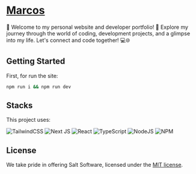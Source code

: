 # [Marcos](https://mrsilva.dev/)

🌟 Welcome to my personal website and developer portfolio! 🚀 Explore my journey through the world of coding, development projects, and a glimpse into my life. Let's connect and code together! 💻🌐

## Getting Started

First, for run the site:

```bash
npm run i && npm run dev
```

## Stacks

This project uses:

![TailwindCSS](https://img.shields.io/badge/tailwindcss-%2338B2AC.svg?style=for-the-badge&logo=tailwind-css&logoColor=white)
![Next JS](https://img.shields.io/badge/Next-black?style=for-the-badge&logo=next.js&logoColor=white)
![React](https://img.shields.io/badge/react-%2320232a.svg?style=for-the-badge&logo=react&logoColor=%2361DAFB)
![TypeScript](https://img.shields.io/badge/typescript-%23007ACC.svg?style=for-the-badge&logo=typescript&logoColor=white)
![NodeJS](https://img.shields.io/badge/node.js-6DA55F?style=for-the-badge&logo=node.js&logoColor=white)
![NPM](https://img.shields.io/badge/NPM-%23CB3837.svg?style=for-the-badge&logo=npm&logoColor=white)

## License

We take pride in offering Salt Software, licensed under the [MIT license](https://mit-license.org/). 
